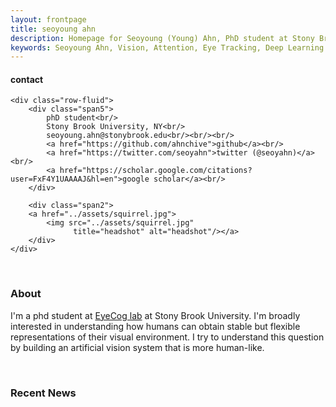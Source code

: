 ```yaml
---
layout: frontpage
title: seoyoung ahn
description: Homepage for Seoyoung (Young) Ahn, PhD student at Stony Brook University 
keywords: Seoyoung Ahn, Vision, Attention, Eye Tracking, Deep Learning
---
```



<div class="container">
<h4><a name="Seoyoung Ahn"></a>contact</h4>

    <div class="row-fluid">
        <div class="span5">
            phD student<br/>
            Stony Brook University, NY<br/>
            seoyoung.ahn@stonybrook.edu<br/><br/><br/>
            <a href="https://github.com/ahnchive">github</a><br/>
            <a href="https://twitter.com/seoyahn">twitter (@seoyahn)</a><br/>
            <a href="https://scholar.google.com/citations?user=FxF4Y1UAAAAJ&hl=en">google scholar</a><br/>
        </div>

        <div class="span2">
        <a href="../assets/squirrel.jpg">
            <img src="../assets/squirrel.jpg"
                  title="headshot" alt="headshot"/></a>
        </div>
    </div>
</div>

&nbsp;
&nbsp;
### About
I'm a phd student at [EyeCog lab](https://you.stonybrook.edu/zelinsky/who-we-are/) at Stony Brook University. I'm broadly interested in understanding how humans can obtain stable but flexible representations of their visual environment. I try to understand this question by building an artificial vision system that is more human-like.

&nbsp;
&nbsp;
### Recent News



<!-- [curriculum vitae ![CV as pdf]({{ BASE_PATH }}/pages/icons16/pdf-icon.png)]({{ BASE_PATH }}/assets/CV.pdf)<br/> -->

<!-- <div style="text-align: justify"> I'm broadly interested in understanding how humans can obtain a stable but flexible representation of the visual environment. I try to understand this question by building an artificial vision system that is more human-like! </div>
&nbsp; -->



<!-- <p align="center">
  <img src="{{ BASE_PATH }}/assets/drawing.jpg" align="center" width="500px" style="margin-bottom: 20px; margin-top: 20px"/>
</p>
 -->

<!-- ![main figure]({{ BASE_PATH }}/assets/drawing.jpg){:height="50%" width="50%"; style="float: left" } -->
<!-- ![main figure]({{ BASE_PATH }}/assets/drawing.jpg){:height="100%"} -->

<!-- <br clear="left"/> -->
<!-- <img src="{{ BASE_PATH }}/assets/drawing.jpg" style="margin-bottom: 10px; margin-top: 10px"/> -->






<!-- 
&nbsp;
<div class="navbar">
  <div class="navbar-inner">
      <ul class="nav">
          <li><a href="{{ BASE_PATH }}/assets/CV.pdf">cv</a></li>
          <li><a href="https://github.com/ahnchive">github</a></li>
          <li><a href="https://twitter.com/seoyahn">twitter (@seoyahn)</a></li>
          <li><a href="https://scholar.google.com/citations?user=FxF4Y1UAAAAJ&hl=en">google scholar</a></li>
      </ul>
  </div>
</div> -->



